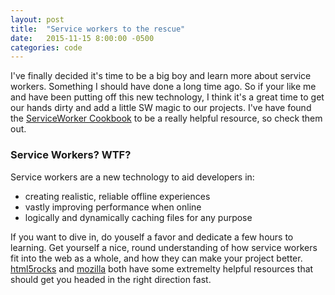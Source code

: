 ```yaml
---
layout: post
title:  "Service workers to the rescue"
date:   2015-11-15 8:00:00 -0500
categories: code 
---
```


I've finally decided it's time to be a big boy and learn more about service workers. Something I should have done a long time ago. So if your like me and have been putting off this new technology, I think it's a great time to get our hands dirty and add a little SW magic to our projects. I've have found the [ServiceWorker Cookbook][serviceworke.rs] to be a really helpful resource, so check them out.

### Service Workers? WTF?
Service workers are a new technology to aid developers in:

- creating realistic, reliable offline experiences
- vastly improving performance when online
- logically and dynamically caching files for any purpose

If you want to dive in, do youself a favor and dedicate a few hours to learning. Get yourself a nice, round understanding of how service workers fit into the web as a whole, and how they can make your project better. [html5rocks](html5rocks.com) and [mozilla](developer.mozilla.org) both have some extremelty helpful resources that should get you headed in the right direction fast.


[serviceworke.rs]: https://serviceworke.rs/
[html5rocks]: http://www.html5rocks.com/en/tutorials/service-worker/introduction/
[mozilla]: https://developer.mozilla.org/en-US/docs/Web/API/Service_Worker_API
